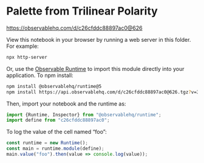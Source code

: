 # Palette from Trilinear Polarity

https://observablehq.com/d/c26cfddc88897ac0@626

View this notebook in your browser by running a web server in this folder. For
example:

~~~sh
npx http-server
~~~

Or, use the [Observable Runtime](https://github.com/observablehq/runtime) to
import this module directly into your application. To npm install:

~~~sh
npm install @observablehq/runtime@5
npm install https://api.observablehq.com/d/c26cfddc88897ac0@626.tgz?v=3
~~~

Then, import your notebook and the runtime as:

~~~js
import {Runtime, Inspector} from "@observablehq/runtime";
import define from "c26cfddc88897ac0";
~~~

To log the value of the cell named “foo”:

~~~js
const runtime = new Runtime();
const main = runtime.module(define);
main.value("foo").then(value => console.log(value));
~~~
